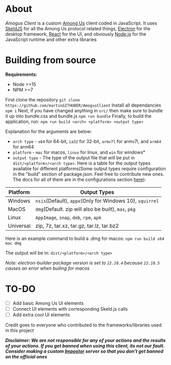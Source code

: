 # About
*Amogus Client* is a custom [Among Us](https://innersloth.com/gameAmongUs.php) client coded in JavaScript. It uses [SkeldJS](https://github.com/SkeldJS/SkeldJS) for all the Among Us protocol related things, [Electron](https://www.electronjs.org/) for the desktop framework, [React](https://reactjs.org) for the UI, and obviously [Node.js](https://nodejs.org) for the JavaScript runtime and other extra libraries
# Building from source
**Requirements:**

* Node >=15
* NPM >=7

First clone the repository
`git clone https://github.com/martinGITHUBER/AmogusClient`
Install all dependancies
`npm i`
Next, if you have changed anything in `src/` then make sure to bundle it up into bundle.css and bundle.js
`npm run bundle`
Finally, to build the application, run: `npm run build <arch> <platform> <output type>`

Explanation for the arguments are below:
* `arch type` - `x64` for 64-bit, `ia32` for 32-bit, `armv7l` for armv7l, and `arm64` for arm64
* `platform` - `mac` for macos, `linux` for linux, and `win` for windows*<br/>
* `output type` - The type of the output file that will be put in `dist/<platform>/<arch type>`. Here is a table for the output types available for different platforms(Some output types require configuration in the "build" section of package.json. Feel free to contribute new ones. The docs for all of them are in the configurations section [here](https://www.electron.build)):

Platform | Output Types
-------- | ------------
Windows | `nsis`(Default), `appx`(Only for Windows 10), `squirrel`
MacOS | `dmg`(Default. zip will also be built), `mas`, `pkg`
Linux | `AppImage`, `snap`, `deb`, `rpm`, `apk`
Universal | zip, 7z, tar.xz, tar.gz, tar.lz, tar.bz2

Here is an example command to build a .dmg for macos: `npm run build x64 mac dmg`

The output will be in: `dist/<platform>/<arch type>`

*Note: electron-builder package version is set to `22.10.4` because `22.10.5` causes an error when builing for macos*

# TO-DO
- [ ] Add basic Among Us UI elements
- [ ] Connect UI elements with corresponding Skeld.js calls
- [ ] Add extra cool UI elements

Credit goes to everyone who contributed to the frameworks/libraries used in this project

***Disclaimer: We are not responsible for any of your actions and the results of your actions. If you get banned when using this client, its not our fault. Consider making a custom [Impostor](https://github.com/Impostor/Impostor) server so that you don't get banned on the official ones***